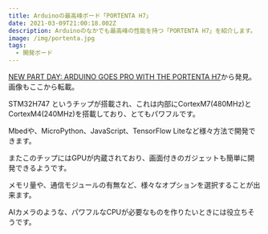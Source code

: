 ```yaml
---
title: Arduinoの最高峰ボード「PORTENTA H7」
date: 2021-03-09T21:00:18.002Z
description: Arduinoのなかでも最高峰の性能を持つ「PORTENTA H7」を紹介します。
image: /img/portenta.jpg
tags:
  - 開発ボード
---
```

[NEW PART DAY: ARDUINO GOES PRO WITH THE PORTENTA H7](https://hackaday.com/2020/01/15/new-part-day-arduino-goes-pro-with-the-portenta-h7/)から発見。画像もここから転載。

STM32H747 というチップが搭載され、これは内部にCortexM7(480MHz)とCortexM4(240MHz)を搭載しており、とてもパワフルです。

Mbedや、MicroPython、JavaScript、TensorFlow Liteなど様々方法で開発できます。

またこのチップにはGPUが内蔵されており、画面付きのガジェットも簡単に開発できるようです。

メモリ量や、通信モジュールの有無など、様々なオプションを選択することが出来ます。

AIカメラのような、パワフルなCPUが必要なものを作りたいときには役立ちそうです。
